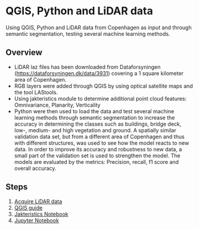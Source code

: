 # QGIS, Python and LiDAR data
Using QGIS, Python and LiDAR data from Copenhagen as input and through semantic segmentation, testing several machine learning methods.

## Overview
* LiDAR laz files has been downloaded from Dataforsyningen (https://dataforsyningen.dk/data/3931) covering a 1 square kilometer area of Copenhagen.
* RGB layers were added through QGIS by using optical satellite maps and the tool LAStools.
* Using jakteristics module to determine additional point cloud features: Omnivariance, Planarity, Verticality
* Python were then used to load the data and test several machine learning methods through semantic segmentation to increase the accuracy in determining the classes such as buildings, bridge deck, low-, medium- and high vegetation and ground. A spatially similar validation data set, but from a different area of Copenhagen and thus with different structures, was used to see how the model reacts to new data. In order to improve its accuracy and robustness to new data, a small part of the validation set is used to strengthen the model. The models are evaluated by the metrics: Precision, recall, f1 score and overall accuracy.


## Steps
1) [Acquire LiDAR data](https://dataforsyningen.dk/data/3931) 
2) [QGIS guide](https://github.com/Kongstad/LiDAR_machinelearning/blob/main/QGIS/README.md)
3) [Jakteristics Notebook](https://github.com/Kongstad/LiDAR_machinelearning/QGIS/readme.md)
4) [Jupyter Notebook](https://github.com/Kongstad/LiDAR_machinelearning/QGIS/readme.md)
